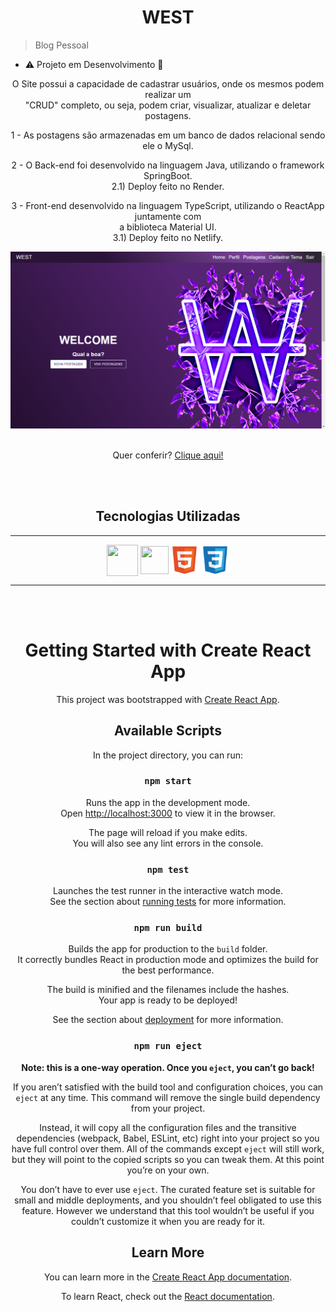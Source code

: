 <div align="center">
 <h1>WEST</h1>
</div>
<blockquote>Blog Pessoal</blockquote>

- ⚠️ Projeto em Desenvolvimento 🚧

<div align="center">
O Site possui a capacidade de cadastrar usuários,
onde os mesmos podem realizar um<br>
"CRUD" completo,
ou seja, podem criar, visualizar, atualizar e 
deletar postagens.

1 - As postagens são armazenadas em um banco de 
dados relacional sendo ele o MySql.

2 - O Back-end foi desenvolvido na linguagem Java,
utilizando o framework SpringBoot.<br>
2.1) Deploy feito no Render.

3 - Front-end desenvolvido na linguagem TypeScript,
utilizando o ReactApp juntamente com<br>
a biblioteca Material UI.<br>
3.1) Deploy feito no Netlify.
</div>

<div align="center">
       <img src="https://github.com/Wessslima/img/blob/main/fotosRead/Blog-West.png"/>
       <br>
       <br>
       <p>Quer conferir? <a href="https://westprado.netlify.app/">Clique aqui!</a></p>
<br>
<br>

## Tecnologias Utilizadas
<hr>

<img align="center" height="50" width="50" src="https://cdn.jsdelivr.net/gh/devicons/devicon/icons/react/react-original-wordmark.svg" />
<img align="center" height="45" width="45" src="https://cdn.jsdelivr.net/gh/devicons/devicon/icons/typescript/typescript-plain.svg" />
<img align="center" alt="HTML" height="45" width="45" src="https://raw.githubusercontent.com/devicons/devicon/master/icons/html5/html5-original.svg">
<img align="center" alt="CSS" height="45" width="45" src="https://raw.githubusercontent.com/devicons/devicon/master/icons/css3/css3-original.svg">
<br>
<hr>
<br>
<br>



# Getting Started with Create React App

This project was bootstrapped with [Create React App](https://github.com/facebook/create-react-app).

## Available Scripts

In the project directory, you can run:

### `npm start`

Runs the app in the development mode.\
Open [http://localhost:3000](http://localhost:3000) to view it in the browser.

The page will reload if you make edits.\
You will also see any lint errors in the console.

### `npm test`

Launches the test runner in the interactive watch mode.\
See the section about [running tests](https://facebook.github.io/create-react-app/docs/running-tests) for more information.

### `npm run build`

Builds the app for production to the `build` folder.\
It correctly bundles React in production mode and optimizes the build for the best performance.

The build is minified and the filenames include the hashes.\
Your app is ready to be deployed!

See the section about [deployment](https://facebook.github.io/create-react-app/docs/deployment) for more information.

### `npm run eject`

**Note: this is a one-way operation. Once you `eject`, you can’t go back!**

If you aren’t satisfied with the build tool and configuration choices, you can `eject` at any time. This command will remove the single build dependency from your project.

Instead, it will copy all the configuration files and the transitive dependencies (webpack, Babel, ESLint, etc) right into your project so you have full control over them. All of the commands except `eject` will still work, but they will point to the copied scripts so you can tweak them. At this point you’re on your own.

You don’t have to ever use `eject`. The curated feature set is suitable for small and middle deployments, and you shouldn’t feel obligated to use this feature. However we understand that this tool wouldn’t be useful if you couldn’t customize it when you are ready for it.

## Learn More

You can learn more in the [Create React App documentation](https://facebook.github.io/create-react-app/docs/getting-started).

To learn React, check out the [React documentation](https://reactjs.org/).
